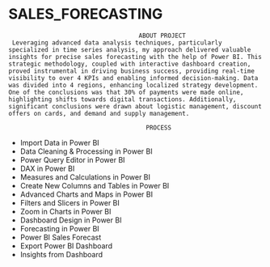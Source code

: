 # SALES_FORECASTING
                                        ABOUT PROJECT
     Leveraging advanced data analysis techniques, particularly specialized in time series analysis, my approach delivered valuable insights for precise sales forecasting with the help of Power BI. This strategic methodology, coupled with interactive dashboard creation, proved instrumental in driving business success, providing real-time visibility to over 4 KPIs and enabling informed decision-making. Data was divided into 4 regions, enhancing localized strategy development. One of the conclusions was that 30% of payments were made online, highlighting shifts towards digital transactions. Additionally, significant conclusions were drawn about logistic management, discount offers on cards, and demand and supply management. 

                                          PROCESS
- Import Data in Power BI
- Data Cleaning & Processing in Power BI
- Power Query Editor in Power BI
- DAX in Power BI
- Measures and Calculations in Power BI
- Create New Columns and Tables in Power BI
- Advanced Charts and Maps in Power BI
- Filters and Slicers in Power BI
- Zoom in Charts in Power BI
- Dashboard Design in Power BI 
- Forecasting in Power BI
- Power BI Sales Forecast
- Export Power BI Dashboard
- Insights from Dashboard                                   
